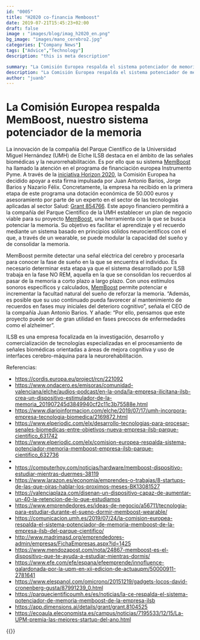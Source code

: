 ```yaml
---
id: "0005"
title: "H2020 co-financia Memboost"
date: 2019-07-21T15:45:23+02:00
draft: false
image : "images/blog/imag_h2020_en.png"
bg_image: "images/mano_cerebro2.jpg"
categories: ["Company News"]
tags: ["Advice","Technology"]
description: "this is meta description"

summary: "La Comisión Europea respalda el sistema potenciador de memoria MemBoost"
description: "La Comisión Europea respalda el sistema potenciador de memoria MemBoost"
author: "juanb"
---
```


# La Comisión Europea respalda MemBoost, nuestro sistema potenciador de la memoria

La innovación de la compañía del Parque Científico de la Universidad Miguel Hernández (UMH) de Elche ILSB destaca en el ámbito de las señales biomédicas y la neurorrehabilitación. Es por ello que su sistema [MemBoost](/blog/enhancing-memory-memboost/)  ha llamado la atención en el programa de financiación europea Instrumento Pyme. A través de la [iniciativa Horizon 2020](https://ec.europa.eu/programmes/horizon2020/en/h2020-section/eic-accelerator-pilot), la Comisión Europea ha decidido apoyar a esta firma impulsada por Juan Antonio Barios, Jorge Barios y Nazario Félix. Concretamente, la empresa ha recibido en la primera etapa de este programa una dotación económica de 50.000 euros y asesoramiento por parte de un experto en el sector de las tecnologías aplicadas al sector Salud: [Grant 854766](https://cordis.europa.eu/project/rcn/221092). Este apoyo financiero permitirá a la compañía del Parque Científico de la UMH establecer un plan de negocio viable para su proyecto [MemBoost](/blog/enhancing-memory-memboost/), una herramienta con la que se busca potenciar la memoria. Su objetivo es facilitar el aprendizaje y el recuerdo mediante un sistema basado en principios sólidos neurocientíficos con el que, a través de un wearable, se puede modular la capacidad del sueño y de consolidar la memoria.

MemBoost permite detectar una señal eléctrica del cerebro y procesarla para conocer la fase de sueño en la que se encuentra el individuo. Es necesario determinar esta etapa ya que el sistema desarrollado por ILSB trabaja en la fase NO REM, aquella en la que se consolidan los recuerdos al pasar de la memoria a corto plazo a largo plazo. Con unos estímulos sonoros específicos y calculados, [MemBoost](/blog/enhancing-memory-memboost/) permite potenciar e incrementar la facultad natural del sueño de reforzar la memoria. “Además, es posible que su uso continuado pueda favorecer al mantenimiento de recuerdos en fases muy iniciales del deterioro cognitivo”, señala el CEO de la compañía Juan Antonio Barios. Y añade: “Por ello, pensamos que este proyecto puede ser de gran utilidad en fases precoces de enfermedades como el alzheimer”.

ILSB es una empresa focalizada en la investigación, desarrollo y comercialización de tecnologías especializadas en el procesamiento de señales biomédicas orientadas a áreas de mejora cognitiva y uso de interfaces cerebro-máquina para la neurorehabilitación.

Referencias:

- https://cordis.europa.eu/project/rcn/221092
- https://www.ondacero.es/emisoras/comunidad-valenciana/elche/audios-podcast/en-la-onda/la-empresa-ilicitana-ilsb-crea-un-dispositivo-estimulador-de-la-memoria_201907245d3849940cf2c11c3b75588e.html
- https://www.diarioinformacion.com/elche/2019/07/17/umh-incorpora-empresa-tecnologia-biomedica/2169872.html
- https://www.elperiodic.com/elx/desarrollo-tecnologias-para-procesar-senales-biomedicas-entre-objetivos-nueva-empresa-ilsb-parque-cientifico_631742
- https://www.elperiodic.com/elx/comision-europea-respalda-sistema-potenciador-memoria-memboost-empresa-ilsb-parque-cientifico_632736
-
- https://computerhoy.com/noticias/hardware/memboost-dispositivo-estudiar-mientras-duermes-38119
- https://www.larazon.es/economia/emprendes-o-trabajas/8-startups-de-las-que-oiras-hablar-los-proximos-meses-BK13081527
- https://valenciaplaza.com/disenan-un-dispositivo-capaz-de-aumentar-un-40-la-retencion-de-lo-que-estudiamos
- https://www.emprendedores.es/ideas-de-negocio/a56711/tecnologia-para-estudiar-durante-el-sueno-dormir-memboost-wearable/
- https://comunicacion.umh.es/2019/07/24/la-comision-europea-respalda-el-sistema-potenciador-de-memoria-memboost-de-la-empresa-ilsb-del-parque-cientifico/
- http://www.madrimasd.org/emprendedores-admin/empresas/FichaEmpresas.aspx?id=1425
- https://www.mendozapost.com/nota/24867-memboost-es-el-dispositivo-que-te-ayuda-a-estudiar-mientras-dormis/
- https://www.efe.com/efe/espana/efeemprende/innofluence-galardonada-por-la-upm-en-xii-edicion-de-actuaupm/50000911-2781641
- https://www.elespanol.com/omicrono/20151219/gadgets-locos-david-cronenberg-gusta/87991239_0.html
- https://parquecientificoumh.es/es/noticias/la-ce-respalda-el-sistema-potenciador-de-memoria-memboost-de-la-empresa-ilsb
- https://app.dimensions.ai/details/grant/grant.8104525
- https://ecoaula.eleconomista.es/campus/noticias/7195533/12/15/La-UPM-premia-las-mejores-startup-del-ano.html



{{<youtube pkP00GAKQRk>}}



